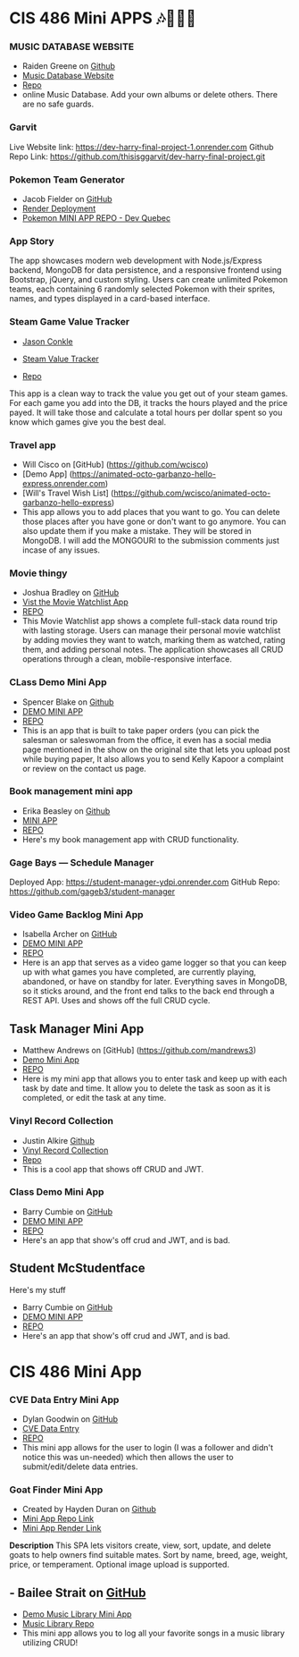 # CIS 486 Mini APPS 🎶🎵📖🐳

### MUSIC DATABASE WEBSITE
- Raiden Greene on [Github](https://github.com/raidengreene)
- [Music Database Website](https://music-page-mini-app.onrender.com)
- [Repo](https://github.com/raidengreene/music-page-mini-app)
- online Music Database. Add your own albums or delete others. There are no safe guards.


### Garvit
Live Website link: https://dev-harry-final-project-1.onrender.com
Github Repo Link: https://github.com/thisisggarvit/dev-harry-final-project.git


### Pokemon Team Generator
- Jacob Fielder on [GitHub](https://github.com/jacobfielder)
- [Render Deployment](https://dev-lab-quebec-4vge.onrender.com/)
- [Pokemon MINI APP REPO - Dev Quebec](https://github.com/jacobfielder/dev-lab-quebec)

### App Story
The app showcases modern web development with Node.js/Express backend, MongoDB for data persistence, and a responsive frontend using Bootstrap, jQuery, and custom styling. Users can create unlimited Pokemon teams, each containing 6 randomly selected Pokemon with their sprites, names, and types displayed in a card-based interface.


### Steam Game Value Tracker
- [Jason Conkle](https://github.com/Jconkle5)

- [Steam Value Tracker](https://ite-cap-first-real.onrender.com/)

- [Repo](https://github.com/Jconkle5/Mini-App-Repo/)

This app is a clean way to track the value you get out of your steam games. For each game you add into the DB, it tracks the hours played and the price payed. It will take those and calculate a total hours per dollar spent so you know which games give you the best deal.

### Travel app 
- Will Cisco on [GitHub] (https://github.com/wcisco)
- [Demo App] (https://animated-octo-garbanzo-hello-express.onrender.com)
- [Will's Travel Wish List] (https://github.com/wcisco/animated-octo-garbanzo-hello-express)
- This app allows you to add places that you want to go. You can delete those places after you have gone or don't want to go anymore. You can also update them if you make a mistake. They will be stored in MongoDB. I will add the MONGOURI to the submission comments just incase of any issues. 

### Movie thingy 
- Joshua Bradley on [GitHub](https://github.com/joshuabrad03)
- [Vist the Movie Watchlist App](https://automatic-fishstick.onrender.com/)
- [REPO](https://github.com/joshuabrad03/automatic-fishstick)
- This Movie Watchlist app shows a complete full-stack data round trip with lasting storage. Users can manage their personal movie watchlist by adding movies they want to watch, marking them as watched, rating them, and adding personal notes. The application showcases all CRUD operations through a clean, mobile-responsive interface.

### CLass Demo Mini App
- Spencer Blake on [Github](https://github.com/SblakeUNA)
- [DEMO MINI APP](https://expert-octo-broccoli-express.onrender.com)
- [REPO](https://github.com/SblakeUNA/expert-octo-broccoli-express)
- This is an app that is built to take paper orders (you can pick the salesman or saleswoman from the office, it even has a social media page mentioned in the show on the original site that lets you upload post while buying paper, It also allows you to send Kelly Kapoor a complaint or review on the contact us page.

### Book management mini app
- Erika Beasley on [Github](https://github.com/ehb2004)
- [MINI APP](https://bookworm-bath-and-beyond.onrender.com)
- [REPO](https://github.com/ehb2004/bookworm-bath-and-beyond)
- Here's my book management app with CRUD functionality.


### Gage Bays — Schedule Manager

Deployed App: https://student-manager-ydpi.onrender.com
GitHub Repo: https://github.com/gageb3/student-manager

### Video Game Backlog Mini App
- Isabella Archer on [GitHub](https://github.com/iarcher444)
- [DEMO MINI APP](https://dev-lab-quebec-game.onrender.com/)
- [REPO](https://github.com/iarcher444/dev-lab-quebec-game/tree/main)
- Here is an app that serves as a video game logger so that you can keep up with what games you have completed, are currently playing, abandoned, or have on standby for later. Everything saves in MongoDB, so it sticks around, and the front end talks to the back end through a REST API. Uses and shows off the full CRUD cycle.


## Task Manager Mini App
- Matthew Andrews on [GitHub] (https://github.com/mandrews3)
- [Demo Mini App](https://dev-lab-quebec-task-manager.onrender.com)
- [REPO](https://github.com/mandrews3/Dev-lab-QUEBEC-task-manager.git)
- Here is my mini app that allows you to enter task and keep up with each task by date and time. It allow you to delete the task as soon as it is completed, or edit the task at any time. 


### Vinyl Record Collection
- Justin Alkire [Github](https://github.com/JustinAlkire)
- [Vinyl Record Collection](miniapp-q1ub.onrender.com)
- [Repo](https://github.com/JustinAlkire/miniapp)
- This is a cool app that shows off CRUD and JWT.

### Class Demo Mini App
- Barry Cumbie on [GitHub](https://github.com/barrycumbie)
- [DEMO MINI APP](https://stunning-octo-fortnight-hello-express.onrender.com)
- [REPO](https://github.com/barrycumbie/stunning-octo-fortnight-hello-express)
- Here's an app that show's off crud and JWT, and is bad.
  

## Student McStudentface
Here's my stuff
- Barry Cumbie on [GitHub](https://github.com/barrycumbie)
- [DEMO MINI APP](https://stunning-octo-fortnight-hello-express.onrender.com)
- [REPO](https://github.com/barrycumbie/stunning-octo-fortnight-hello-express)
- Here's an app that show's off crud and JWT, and is bad.
# CIS 486 Mini App

### CVE Data Entry Mini App
- Dylan Goodwin on [GitHub](https://github.com/dgoodwin-maker)
- [CVE Data Entry](https://app-overhaul-cve.onrender.com/)
- [REPO](https://github.com/dgoodwin-maker/app-overhaul-cve)
- This mini app allows for the user to login (I was a follower and didn't notice this was un-needed) which then allows the user to submit/edit/delete data entries. 


### Goat Finder Mini App
- Created by Hayden Duran on [Github](https://github.com/MichaelHaydenDuran)
- [ Mini App Repo Link ](https://github.com/MichaelHaydenDuran/GOAT-Finder-MiniApp)
- [ Mini App Render Link ](https://goat-finder-miniapp.onrender.com)

**Description** This SPA lets visitors create, view, sort, update, and delete goats to help owners find suitable mates. Sort by name, breed, age, weight, price, or temperament. Optional image upload is supported.

## - Bailee Strait on [GitHub](https://github.com/baileestrait)
 - [Demo Music Library Mini App](https://music-library-io5y.onrender.com/)
 - [Music Library Repo](https://github.com/baileestrait/music-library-cis486)
 - This mini app allows you to log all your favorite songs in a music library utilizing CRUD!
